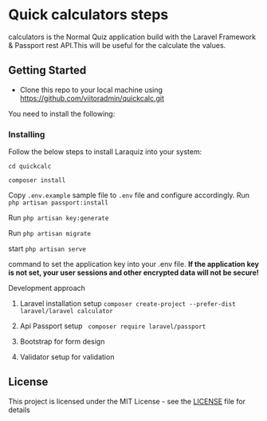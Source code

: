 

# Quick calculators steps

calculators is the Normal Quiz application build with the Laravel Framework & Passport rest API.This will be useful for the calculate the values.

## Getting Started

* Clone this repo to your local machine using https://github.com/viitoradmin/quickcalc.git

You need to install the following:

### Installing

Follow the below steps to install Laraquiz into your system:
```
cd quickcalc
```
```
composer install
```
Copy ```.env.example``` sample file to ```.env``` file and configure accordingly.
Run ```php artisan passport:install``` 

Run ```php artisan key:generate``` 

Run ```php artisan migrate``` 

start ```php artisan serve```

command to set the application key into your .env file. **If the application key is not set, your user sessions and other encrypted data will not be secure!**

Development approach

1. Laravel installation setup 
```composer create-project --prefer-dist laravel/laravel calculator```

2. Api Passport setup
``` composer require laravel/passport```
 

3. Bootstrap for form design

4. Validator setup for validation




## License

This project is licensed under the MIT License - see the [LICENSE](LICENSE) file for details




